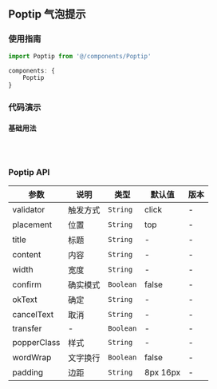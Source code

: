 ## Poptip 气泡提示

### 使用指南
``` javascript
import Poptip from '@/components/Poptip'

components: {
    Poptip
}
```

### 代码演示

#### 基础用法


```html



```

```javascript


```


### Poptip API

| 参数 | 说明 | 类型 | 默认值 | 版本 |
|------|------|------|------|------|
| validator | 触发方式 | `String` | click | - |
| placement | 位置 | `String` | top | - |
| title | 标题 | `String` | - | - |
| content | 内容 | `String` | - | - |
| width | 宽度 | `String` | - | - |
| confirm | 确实模式 | `Boolean` | false | - |
| okText | 确定 | `String` | - | - |
| cancelText | 取消 | `String` | - | - |
| transfer | - | `Boolean` | - | - |
| popperClass | 样式 | `String` | - | - |
| wordWrap | 文字换行 | `Boolean` | false | - |
| padding | 边距 | `String` | 8px 16px | - |


